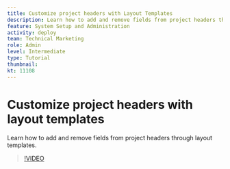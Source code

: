 ```yaml
---
title: Customize project headers with Layout Templates
description: Learn how to add and remove fields from project headers through layout templates.
feature: System Setup and Administration
activity: deploy
team: Technical Marketing
role: Admin
level: Intermediate
type: Tutorial
thumbnail: 
kt: 11108
---
```

# Customize project headers with layout templates

Learn how to add and remove fields from project headers through layout templates.

>[!VIDEO](https://video.tv.adobe.com/v/3409081)
